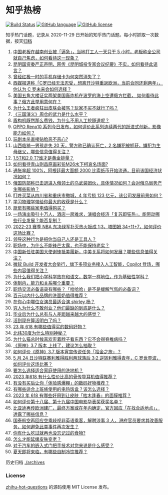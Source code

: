 # 知乎热榜
[![Build Status](https://github.com/ToWeLong/zhihu-hot-questions/workflows/CI/badge.svg)](https://github.com/ToWeLong/zhihu-hot-questions/actions)
[![GitHub language](https://img.shields.io/badge/language-golang-orange.svg)](https://golang.org/)
[![GitHub license](https://img.shields.io/github/license/ToWeLong/zhihu-hot-questions)](https://github.com/ToWeLong/zhihu-hot-questions/blob/main/LICENSE)

知乎热门话题，记录从 2020-11-29 日开始的知乎热门话题。每小时抓取一次数据，按天[归档](./archives)

<!-- BEGIN -->

1. [中国老板在越南创业被「逼急」，当地打工人一天只干 5 小时，老板称全公司就自己焦虑，如何看待这一现象？](https://www.zhihu.com/question/602583308)
1. [昆明国资委严正声明，网传《昆明城投专家会议纪要》不实，如何看待此谣言？](https://www.zhihu.com/question/602731493)
1. [曾经红极一时的手机存储卡为何突然消失了？](https://www.zhihu.com/question/602483730)
1. [西媒报道称「C罗已经无法忍受，想离开沙特重返欧洲，当前合同还剩两年」，你认为 C 罗未来会如何选择？](https://www.zhihu.com/question/602702348)
1. [美国五角大楼证实两架美国轰炸机在波罗的海上空遭俄方拦截， 如何看待此事？俄方此举用意何在？](https://www.zhihu.com/question/602722902)
1. [为什么王者疯狂出皮肤会被骂？玩家不买不就行了吗？](https://www.zhihu.com/question/602118282)
1. [《三国演义》周仓的武力是什么水平？](https://www.zhihu.com/question/584747106)
1. [盾构机既然那么费钱，为什么不用人工挖隧道呢？](https://www.zhihu.com/question/455608934)
1. [OPPO Reno10 系列今日发布，如何评价此系列连续两代的跃进式创新，影像能力如何？](https://www.zhihu.com/question/602745426)
1. [玩剧本杀直接贴脸恶不恶心?](https://www.zhihu.com/question/602218015)
1. [山西临猗一男孩走失 20 天，警方称已确认死亡，2 名嫌犯被抓获，嫌犯为生母继父，哪些信息值得关注？](https://www.zhihu.com/question/602707279)
1. [1.5T和2.0 T?谁才是黄金排量？](https://www.zhihu.com/question/601802657)
1. [如何看待青山刚昌原画彩铅M26水下柯哀名场面?](https://www.zhihu.com/question/602677108)
1. [通胀率超 100%，阿根廷最大面额 2000 比索纸币开始流通，目前该国经济状况如何？](https://www.zhihu.com/question/602511846)
1. [俄国防部称已击退进入俄领土的乌武装团伙，具体情况如何？会对俄乌局势产生哪些影响？](https://www.zhihu.com/question/602707617)
1. [叮咚买菜从四川省和重庆市撤城，4 年亏损 123 亿元，该公司发展前景如何？](https://www.zhihu.com/question/602556355)
1. [学习物理学带给你最大的收获是什么？](https://www.zhihu.com/question/600336741)
1. [厨房有哪些家电值得购买？](https://www.zhihu.com/question/473540410)
1. [一场演出吸引十万人，酒店一房难求，演唱会经济「复苏即狂热」，能带动哪些行业发展？能否复制？](https://www.zhihu.com/question/601949877)
1. [2022-23 赛季 NBA 东决绿军扑灭热火扳成 1:3，塔图姆 34+11+7，如何评价这场比赛？](https://www.zhihu.com/question/602701858)
1. [领导这种行为是把你当自己人还是工具人？](https://www.zhihu.com/question/600684697)
1. [职场中，为什么不能锋芒太露，也不能保持老实？](https://www.zhihu.com/question/591326319)
1. [中国新任驻美国大使谢锋抵美履新，中美关系将如何发展？哪些信息值得关注？](https://www.zhihu.com/question/602678078)
1. [微软 Build 开发者大会举行，旗下多项业务接入人工智能，Copilot 登场，哪些内容值得关注？](https://www.zhihu.com/question/589682298)
1. [为什么我们把小学科学放在和语文，数学一样地位，作为基础性学科？](https://www.zhihu.com/question/601071518)
1. [体制内，能力和关系哪个重要？](https://www.zhihu.com/question/600782623)
1. [职场交流必备语录有哪些？「哈哈哈」是不是缓解气氛的必备词？](https://www.zhihu.com/question/601043241)
1. [百元以内什么品牌的洗面奶值得推荐？](https://www.zhihu.com/question/595868445)
1. [在你心中哪位女演员最适合演 shirley 杨？](https://www.zhihu.com/question/485483214)
1. [穷人为什么不敢创业？他们最缺的到底是什么？](https://www.zhihu.com/question/600497074)
1. [毕业后为什么总有与人差距越来越大的感觉？](https://www.zhihu.com/question/27928124)
1. [活到现在算活明白了吗？](https://www.zhihu.com/question/602494391)
1. [23 年 618 有哪些值得买的数码好物？](https://www.zhihu.com/question/597409955)
1. [北纬30度为什么特别神秘？](https://www.zhihu.com/question/29373716)
1. [为什么猫总时候喜欢歪着脖子看东西？它不会得脊椎病吗？](https://www.zhihu.com/question/582895212)
1. [《原神》3.7 版本 上线了，建议怎么抽取？](https://www.zhihu.com/question/600900036)
1. [如何评价《原神》3.7 版本宵宫传说任务「拾金之旅」？](https://www.zhihu.com/question/602725607)
1. [5 月 24 日沙特联赛利雅得胜利两球落后 3:2 逆转利雅得青年，C 罗世界波，如何评价这场比赛？](https://www.zhihu.com/question/602701794)
1. [要怎么选择适合家庭使用的洗地机？](https://www.zhihu.com/question/591266450)
1. [2023 年618 有什么性价比高的骨传导耳机值得推荐？](https://www.zhihu.com/question/597471120)
1. [有没有买后让你「体验感爆棚」的数码好物推荐？](https://www.zhihu.com/question/597055948)
1. [有哪些适合上班族使用的电热饭盒？该怎么选择？](https://www.zhihu.com/question/591285768)
1. [2023 年 618 有哪些好用到让皮肤「枯木逢春」的面膜推荐？](https://www.zhihu.com/question/597916004)
1. [如何评价第十八届、第十九届中国电影华表奖获奖名单？](https://www.zhihu.com/question/602630625)
1. [比亚迪再传欧洲建厂，最终方案或在年内确定，官方回应「在找合适地点」，透露了哪些信息？](https://www.zhihu.com/question/602557521)
1. [国泰航空再回应空乘歧视非英语乘客，解聘涉事 3 人，港府官员要求其改善服务，如何避免此类事件再次发生？](https://www.zhihu.com/question/602703267)
1. [你有什么吃过就再也没忘记过的食物?](https://www.zhihu.com/question/598544636)
1. [怎么才能延缓皮肤变老？](https://www.zhihu.com/question/599087723)
1. [对于汽车的嵌入式门把手技术对您来说是什么感受？](https://www.zhihu.com/question/600579239)
1. [夏天即将来临，有哪些自制冷饮推荐？](https://www.zhihu.com/question/596814675)

<!-- END -->

历史归档 [./archives](./archives)


### License
[zhihu-hot-questions](https://github.com/towelong/zhihu-hot-questions) 的源码使用 MIT License 发布。